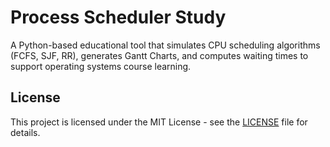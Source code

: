 # Process Scheduler Study
A Python-based educational tool that simulates CPU scheduling algorithms (FCFS, SJF, RR), generates Gantt Charts, and computes waiting times to support operating systems course learning.

## License
This project is licensed under the MIT License - see the [LICENSE](LICENSE) file for details.